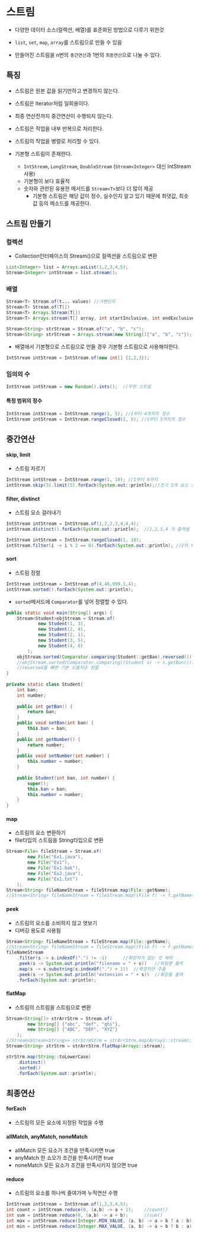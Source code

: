 # 스트림

- 다양한 데이터 소스(컬렉션, 배열)를 표준화된 방법으로 다루기 위한것

- `list`, `set`, `map`, `array`를 스트림으로 만들 수 있음

- 만들어진 스트림을 n번의 `중간연산`과 1번의 `최종연산`으로 나눌 수 있다.

## 특징

- 스트림은 원본 값을 읽기만하고 변경하지 않는다.
- 스트림은 lterator처럼 일회용이다.
- 최종 연산전까지 중간연산이 수행되지 않는다.
- 스트림은 작업을 내부 반복으로 처리한다.

- 스트림의 작업을 병렬로 처리할 수 있다.

- 기본형 스트림이 존재한다.
  - `IntStream`, `LongStream`, `DoubleStream` (`Stream<Integer>` 대신 IntStream 사용)
  - 기본형이 보다 효율적
  - 숫자와 관련된 유용한 메서드를 `Stream<T>`보다 더 많이 제공
    - 기본형 스트림은 해당 값이 정수, 실수인지 알고 있기 때문에 최댓값, 최솟값 등의 메소드를 제공한다.

## 스트림 만들기

### 컬렉션

- Collection인터페이스의 Stream()으로 컬렉션을 스트림으로 변환

```java
List<Integer> list = Arrays.asList(1,2,3,4,5);
Stream<Integer> intStream = list.stream();
```

### 배열

```java
Stream<T> Stream.of(t... values) //가변인자
Stream<T> Stream.of(T[])
Stream<T> Arrays.Stream(T[])
Stream<T> Arrays.stream(T[] array, int startInclusive, int endExclusive)
```

```java
Stream<String> strStream = Stream.of("a", "b", "c");
Stream<String> strStream = Arrays.stream(new String[]{"a", "b", "c"});
```

- 배열에서 기본형으로 스트림으로 만들 경우 기본형 스트림으로 사용해야한다.

```java
IntStream intStream = IntStream.of(new int[] {1,2,3});
```

### 임의의 수

```java
IntStream intStream = new Random().ints();	//무한 스트림
```

#### 특정 범위의 정수

```java
IntStream intStream = IntStream.range(1, 5); //1부터 4까지의 정수
IntStream intStream = IntStream.rangeClosed(1, 5); //1부터 5까지의 정수
```

## 중간연산

#### skip, limit

- 스트림 자르기

```java
IntStream intStream = IntStream.range(1, 10); //1부터 9까지
intStream.skip(3).limit(5).forEach(System.out::println);//초기 3개 요소 스킵 8까지 출력
```

#### filter, distinct

- 스트림 요소 걸러내기

```java
IntStream intStream = IntStream.of(1,2,2,3,4,4,4);
intStream.distinct().forEach(System.out::println);	//1,2,3,4 가 출력됨
```

```java
IntStream intStream = IntStream.rangeClosed(1, 10);
intStream.filter(i -> i % 2 == 0).forEach(System.out::println);	//2의 배수만 출력
```

#### sort
- 스트림 정렬

```java
IntStream intStream = IntStream.of(4,46,999,1,4);
intStream.sorted().forEach(System.out::println);
```

- `sorted`메서드에 `Comparator`를 넣어 정렬할 수 있다.

```java
public static void main(String[] args) {
	Stream<Student>objStream = Stream.of(
			new Student(1, 3),
			new Student(2, 4),
			new Student(2, 1),
			new Student(3, 5),
			new Student(4, 6)
		);
	objStream.sorted(Comparator.comparing(Student::getBan).reversed()).forEach(s -> System.out.println(s.ban + "  "));
    //objStream.sorted(Comparator.comparing((Student s) -> s.getBan()).reversed()).forEach(s -> System.out.println(s.ban + "  ")); 와 같은 의미
    //reversed를 빼면 기본 오름차순 정렬
}
	
private static class Student{
	int ban;
	int number;
	
	public int getBan() {
		return ban;
	}
	public void setBan(int ban) {
		this.ban = ban;
	}
	public int getNumber() {
		return number;
	}
	public void setNumber(int number) {
		this.number = number;
	}
	
    public Student(int ban, int number) {
		super();
		this.ban = ban;
		this.number = number;
	}
}
```

#### map

- 스트림의 요소 변환하기
- file타입의 스트림을 String타입으로 변환

```java
Stream<File> fileStream = Stream.of(
		new File("Ex1.java"),
		new File("Ex1"),
		new File("Ex1.bak"),
		new File("Ex2.java"),
		new File("Ex1.txt")
	);
Stream<String> fileNameStream = fileStream.map(File::getName);
//Stream<String> fileNameStream = fileStream.map((File f) -> f.getName());
```

#### peek

- 스트림의 요소를 소비하지 않고 엿보기
- 디버깅 용도로 사용됨

```java
Stream<String> fileNameStream = fileStream.map(File::getName);
//Stream<String> fileNameStream = fileStream.map((File f) -> f.getName());
fileNameStream
	.filter(s -> s.indexOf(".") != -1)		//확장자가 없는 것 제외
	.peek(s -> System.out.println("filename = " + s))	//파일명 출력
	.map(s -> s.substring(s.indexOf(".") + 1))	//확장자만 추출
	.peek(s -> System.out.println("extension = " + s))	//확장를 출력
	.forEach(System.out::println);
```

#### flatMap

- 스트림의 스트림을 스트림으로 변환

```java
Stream<String[]> strArrStrm = Stream.of(
		new String[] {"abc", "def", "ghi"},
		new String[] {"ABC", "DEF", "XYZ"}
	);
//Stream<Stream<String>> strStrmStrm = strArrStrm.map(Arrays::stream);
Stream<String> strStrm = strArrStrm.flatMap(Arrays::stream);

strStrm.map(String::toLowerCase)
	.distinct()
	.sorted()
	.forEach(System.out::println);
```

## 최종연산

#### forEach

- 스트림의 모든 요소에 지정된 작업을 수행

#### allMatch, anyMatch, noneMatch

- allMatch 모든 요소가 조건을 만족시키면 true
- anyMatch 한 쇼오가 조건을 만족시키면 true
- noneMatch 모든 요소가 조건을 만족시키지 않으면 true

#### reduce

- 스트림의 요소를 하나씩 줄여가며 누적연산 수행

```java
IntStream intStream = IntStream.of(1,2,3,4,5);
int count = intStream.reduce(0, (a,b) -> a + 1);	//count()
int sum = intStream.reduce(0, (a,b) -> a + b);		//sum()
int max = intStream.reduce(Integer.MIN_VALUE, (a, b) -> a > b ? a : b);		//max()
int min = intStream.reduce(Integer.MAX_VALUE, (a, b) -> a > b ? b : a);		//min()
```

